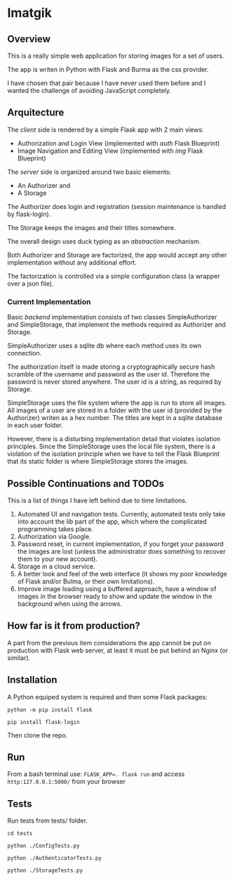 # Imatgik

## Overview

This is a really simple web application for storing images for a set of users.

The app is writen in Python with Flask and Burma as the css provider.

I have chosen that pair because I have never used them before and I wanted the challenge of avoiding JavaScript completely.

## Arquitecture

The *client* side is rendered by a simple Flask app with 2 main views:
- Authorization and Login View (implemented with *auth* Flask Blueprint)
- Image Navigation and Editing View (implemented with *img* Flask Blueprint)

The *server* side is organized around two basic elements:
- An Authorizer and 
- A Storage

The Authorizer does login and registration (session maintenance is handled by flask-login).

The Storage keeps the images and their titles somewhere.

The overall design uses duck typing as an *abstraction* mechanism.

Both Authorizer and Storage are factorized, the app would accept any other implementation without any additional effort.

The factorization is controlled via a simple configuration class (a wrapper over a json file).

### Current Implementation 

Basic *backend* implementation consists of two classes SimpleAuthorizer and SimpleStorage, that implement the methods required as Authorizer and Storage.

SimpleAuthorizer uses a sqlite db where each method uses its own connection.

The authorization itself is made storing a cryptographically secure hash scramble of the username and password as the user id. Therefore the password is never stored anywhere.
The user id is a string, as required by Storage.

SimpleStorage uses the file system where the app is run to store all images. All images of a user are stored in a folder with the user id (provided by the Authorizer) writen as a hex number. The titles are kept in a sqlite database in each user folder.

However, there is a disturbing implementation detail that violates isolation principles. Since the SimpleStorage uses the local file system, there is a violation of the isolation principle when we have to tell the Flask Blueprint that its static folder is where SimpleStorage stores the images.

## Possible Continuations and TODOs

This is a list of things I have left behind due to time limitations.

1. Automated UI and navigation tests. Currently, automated tests only take into account the *lib* part of the app, which where the complicated programming takes place.
1. Authorization via Google.
1. Password reset, in current implementation, if you forget your password the images are lost (unless the administrator does something to recover them to your new account).
1. Storage in a cloud service.
1. A better look and feel of the web interface (it shows my poor knowledge of Flask and/or Bulma, or their own limitations).
1. Improve image loading using a buffered approach, have a window of images in the browser ready to show and update the window in the background when using the arrows.

## How far is it from production?

A part from the previous item considerations the app cannot be put on production with Flask web server, at least it must be put behind an Nginx (or similar). 

## Installation

A Python equiped system is required and then some Flask packages:

`python -m pip install flask`

`pip install flask-login`

Then clone the repo.

## Run
From a bash terminal use:
`FLASK_APP=. flask run`
and access `http:127.0.0.1:5000/` from your browser

## Tests
Run tests from tests/ folder.

`cd tests`

`python ./ConfigTests.py`

`python ./AuthenticatorTests.py`

`python ./StorageTests.py`
